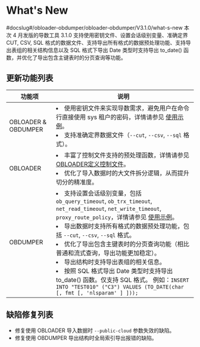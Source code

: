 What's New 
===============================
#docslug#/obloader-obdumper/obloader-obdumper/V3.1.0/what-s-new
本次 4 月发版的导数工具 3.1.0 支持使用密钥文件、设置会话级别变量、准确定界 CUT, CSV, SQL 格式的数据文件、支持导出所有格式的数据预处理功能、支持导出表组的相关结构信息以及 SQL 格式下导出 Date 类型时支持导出 to_date() 函数，并优化了导出包含主键表时的分页查询等功能。

更新功能列表 
---------------------------



|         功能项          |                                                                                                                                                                                                                                                                                                                              说明                                                                                                                                                                                                                                                                                                                              |
|----------------------|--------------------------------------------------------------------------------------------------------------------------------------------------------------------------------------------------------------------------------------------------------------------------------------------------------------------------------------------------------------------------------------------------------------------------------------------------------------------------------------------------------------------------------------------------------------------------------------------------------------------------------------------------------------|
| OBLOADER \& OBDUMPER | <li> 使用密钥文件来实现导数需求，避免用户在命令行直接使用 sys 租户的密码，详情请参见 [使用示例](3.OBLOADER/2.obloader-user-guide/6.obloader-scenarios.md)。 </li>   <li> 支持准确定界数据文件（`--cut`, `--csv`, `--sql` 格式）。 </li>                                                                                                                                                                                                                                                                                                                                                                                                                           |
| OBLOADER             | <li> 丰富了控制文件支持的预处理函数，详情请参见 [OBLOADER](3.OBLOADER/2.obloader-user-guide/4.obloader-data-processing/1.obloader-define-control-files.md)[定义](3.OBLOADER/2.obloader-user-guide/4.obloader-data-processing/1.obloader-define-control-files.md)[控制文件](3.OBLOADER/2.obloader-user-guide/4.obloader-data-processing/1.obloader-define-control-files.md)。  </li>  <li> 优化了导入数据时的大文件拆分逻辑，从而提升切分的精准度。 </li>                                                                                                                                                                                                                                                                                                                                                     |
| OBDUMPER             | <li> 支持设置会话级别变量，包括 `ob_query_timeout`, `ob_trx_timeout`, `net_read_timeout`, `net_write_timeout`, `proxy_route_policy`，详情请参见 [使用示例](4.OBDUMPER/2.obdumper-user-guide/6.obdumper-scenarios.md)。  </li>  <li> 导出数据时支持所有格式的数据预处理功能，包括 `--cut`, `--csv`,  `--sql` 格式。 </li>   <li> 优化了导出包含主键表时的分页查询功能（相比普通和流式查询，导出功能更加稳定）。  </li>  <li> 导出结构时支持导出表组的相关信息。  </li>  <li> 按照 SQL 格式导出 Date 类型时支持导出 to_date() 函数。仅支持 SQL 格式。 例如：`INSERT INTO "TEST010" ("C3") VALUES (TO_DATE(char [, fmt [, 'nlsparam' ] ]));`   </li>  |



缺陷修复列表 
---------------------------

* 修复使用 OBLOADER 导入数据时 `--public-cloud` 参数失效的缺陷。
* 修复使用 OBDUMPER 导出结构时全局索引导出报错的缺陷。